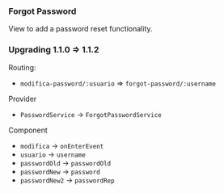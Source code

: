 ### Forgot Password

View to add a password reset functionality.

### Upgrading 1.1.0 => 1.1.2

Routing:

- `modifica-password/:usuario` => `forgot-password/:username` <br>

Provider

- `PasswordService` -> `ForgotPasswordService` <br>

Component

- `modifica` -> `onEnterEvent`
- `usuario` -> `username`
- `passwordOld` -> `passwordOld`
- `passwordNew` -> `password`
- `passwordNew2` -> `passwordRep`
